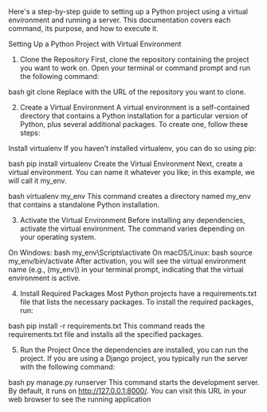 Here's a step-by-step guide to setting up a Python project using a virtual environment and running a server. This documentation covers each command, its purpose, and how to execute it.

Setting Up a Python Project with Virtual Environment
1. Clone the Repository
First, clone the repository containing the project you want to work on. Open your terminal or command prompt and run the following command:

bash
git clone <repository-url>
Replace <repository-url> with the URL of the repository you want to clone.

2. Create a Virtual Environment
A virtual environment is a self-contained directory that contains a Python installation for a particular version of Python, plus several additional packages. To create one, follow these steps:

Install virtualenv
If you haven’t installed virtualenv, you can do so using pip:

bash
pip install virtualenv
Create the Virtual Environment
Next, create a virtual environment. You can name it whatever you like; in this example, we will call it my_env.

bash
virtualenv my_env
This command creates a directory named my_env that contains a standalone Python installation.

3. Activate the Virtual Environment
Before installing any dependencies, activate the virtual environment. The command varies depending on your operating system.

On Windows:
bash
my_env\Scripts\activate
On macOS/Linux:
bash
source my_env/bin/activate
After activation, you will see the virtual environment name (e.g., (my_env)) in your terminal prompt, indicating that the virtual environment is active.

4. Install Required Packages
Most Python projects have a requirements.txt file that lists the necessary packages. To install the required packages, run:

bash
pip install -r requirements.txt
This command reads the requirements.txt file and installs all the specified packages.

5. Run the Project
Once the dependencies are installed, you can run the project. If you are using a Django project, you typically run the server with the following command:

bash
py manage.py runserver
This command starts the development server. By default, it runs on http://127.0.0.1:8000/. You can visit this URL in your web browser to see the running application
